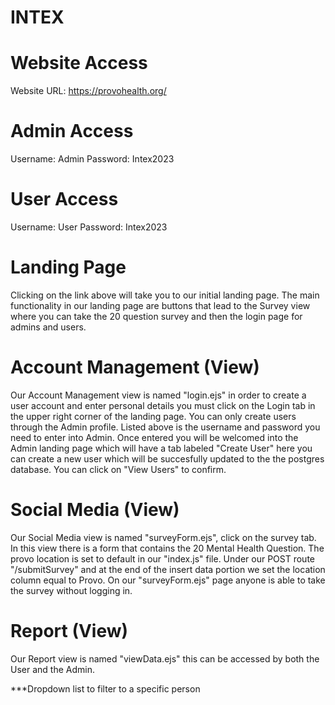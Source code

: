 # INTEX

# Website Access
Website URL: https://provohealth.org/

# Admin Access
Username: Admin
Password: Intex2023

# User Access
Username: User
Password: Intex2023

# Landing Page
Clicking on the link above will take you to our initial landing page. The main functionality in our landing page are buttons that lead to the Survey view where you can take the 20 question survey and then the login page for admins and users.

# Account Management (View)
Our Account Management view is named "login.ejs" in order to create a user account and enter personal details
you must click on the Login tab in the upper right corner of the landing page. You can only create users through the Admin profile. Listed above is the username and password you need to enter into Admin. Once 
entered you will be welcomed into the Admin landing page which will have a tab labeled "Create User" here you can create a new user which will be succesfully updated to the the postgres database. You can click on "View Users" to confirm.

# Social Media (View)
Our Social Media view is named "surveyForm.ejs", click on the survey tab. In this view there is a form that contains the 20 Mental Health Question. The provo location is set to default in our "index.js" file. Under our POST route "/submitSurvey" and at the end of the insert data portion we set the location column equal to Provo. On our "surveyForm.ejs" page anyone is able to take the survey without logging in.

# Report (View)
Our Report view is named "viewData.ejs" this can be accessed by both the User and the Admin.

***Dropdown list to filter to a specific person



